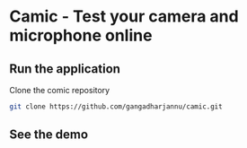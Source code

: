# Camic - Test your camera and microphone online

## Run the application

Clone the comic repository

```bash
git clone https://github.com/gangadharjannu/camic.git
```

## See the demo
